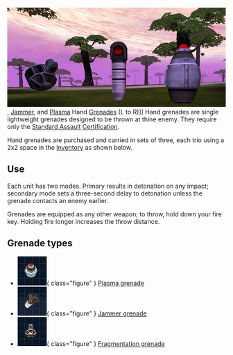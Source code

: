 ![thumb](../images/Hand-grenades.jpg), [Jammer](Jammer_Grenade.md), and
[Plasma](Plasma_grenade.md) Hand [Grenades](../items/Grenade.md) (L to R)\]\]
Hand grenades are single lightweight grenades designed to be thrown at thine
enemy. They require only the
[Standard Assault](../certifications/Standard_Assault.md)
[Certification](../certifications/Certification.md).

Hand grenades are purchased and carried in sets of three, each trio using a 2x2
space in the [Inventory](../terminology/Inventory.md) as shown below.

## Use

Each unit has two modes. Primary results in detonation on any impact; secondary
mode sets a three-second delay to detonation unless the grenade contacts an
enemy earlier.

Grenades are equipped as any other weapon; to throw, hold down your fire key.
Holding fire longer increases the throw distance.

## Grenade types

- ![](../images/Plasma-Hand-grenade-Icon.jpg){ class="figure" }
  [Plasma grenade](Plasma_grenade.md)
- ![](../images/Jammer-Hand-grenade-Icon.jpg){ class="figure" }
  [Jammer grenade](Jammer_Grenade.md)
- ![](../images/Frag-Hand-grenade-Icon.jpg){ class="figure" }
  [Fragmentation grenade](Fragmentation_grenade.md)
